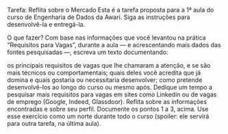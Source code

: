 Tarefa: Reflita sobre o Mercado
Esta é a tarefa proposta para a 1ª aula do curso de Engenharia de Dados da Awari. Siga as instruções para desenvolvê-la e entregá-la.

O que fazer?
Com base nas informações que você levantou na prática “Requisitos para Vagas”, durante a aula — e acrescentando mais dados das fontes pesquisadas —, escreva um texto documentando:

os principais requisitos de vagas que lhe chamaram a atenção, e se são mais técnicos ou comportamentais;
quais deles você acredita que já domina e quais gostaria ou necessitaria desenvolver;
como pretende desenvolvê-los ao longo do curso ou mesmo após.
Dedique um tempo a pesquisar mais requisitos para vagas em sites como Linkedin ou de vagas de emprego (Google, Indeed, Glassdoor). Reflita sobre as informações encontradas e sobre seu perfil. Documente os pontos 1 a 3, acima. Use esse exercício como um norte durante todo o curso (spoiler: ele servirá para outra tarefa, na última aula).
